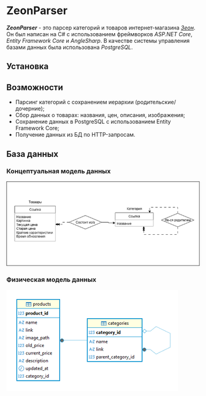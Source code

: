 # ZeonParser
***ZeonParser*** - это парсер категорий и товаров интернет-магазина *[Зеон](https://zeon18.ru/)*. Он был написан на C# с использованием фреймворков *ASP.NET Core*, *Entity Framework Core* и *AngleSharp*. В качестве системы управления базами данных была использована *PostgreSQL*. 
## Установка
## Возможности
+ Парсинг категорий с сохранением иерархии (родительские/дочерние);
+ Сбор данных о товарах: названия, цен, описания, изображения;
+ Сохранение данных в PostgreSQL с использованием Entity Framework Core;
+ Получение данных из БД по HTTP-запросам.
## База данных
### Концептуальная модель данных
![Концептуальная модель данных](https://github.com/Kuro-D-Shiro/ZeonParser/blob/develop/Diagrams/%D0%9A%D0%BE%D0%BD%D1%86%D0%B5%D0%BF%D1%82%D1%83%D0%B0%D0%BB%D1%8C%D0%BD%D0%B0%D1%8F%20%D0%BC%D0%BE%D0%B4%D0%B5%D0%BB%D1%8C%20%D0%91%D0%94%20Zeon%20Parser.png)
### Физическая модель данных 
![Физическая модель данных](https://github.com/Kuro-D-Shiro/ZeonParser/blob/develop/Diagrams/%D0%A4%D0%B8%D0%B7%D0%B8%D1%87%D0%B5%D1%81%D0%BA%D0%B0%D1%8F%20%D0%BC%D0%BE%D0%B4%D0%B5%D0%BB%D1%8C%20%D0%91%D0%94%20Zeon%20Parser.png)

